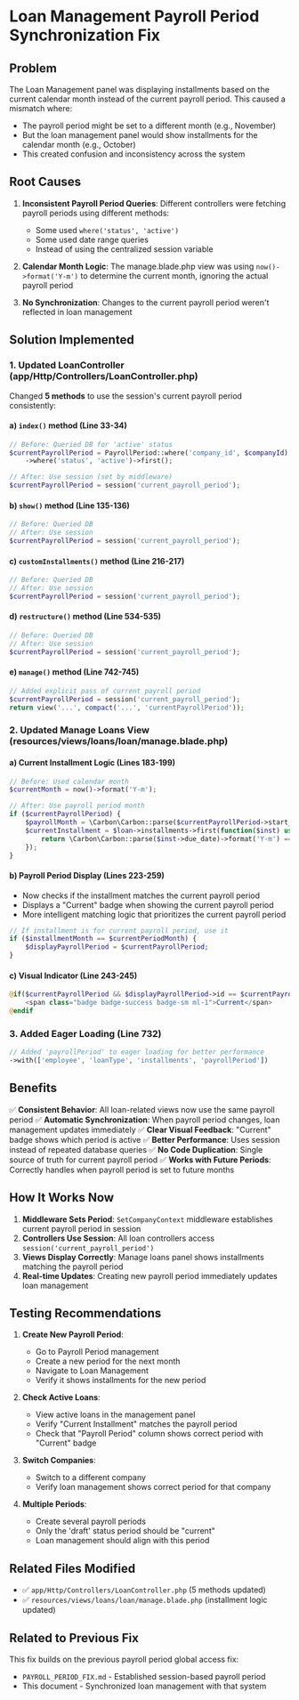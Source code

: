 # Loan Management Payroll Period Synchronization Fix

## Problem
The Loan Management panel was displaying installments based on the current calendar month instead of the current payroll period. This caused a mismatch where:
- The payroll period might be set to a different month (e.g., November)
- But the loan management panel would show installments for the calendar month (e.g., October)
- This created confusion and inconsistency across the system

## Root Causes
1. **Inconsistent Payroll Period Queries**: Different controllers were fetching payroll periods using different methods:
   - Some used `where('status', 'active')` 
   - Some used date range queries
   - Instead of using the centralized session variable

2. **Calendar Month Logic**: The manage.blade.php view was using `now()->format('Y-m')` to determine the current month, ignoring the actual payroll period

3. **No Synchronization**: Changes to the current payroll period weren't reflected in loan management

## Solution Implemented

### 1. Updated LoanController (app/Http/Controllers/LoanController.php)

Changed **5 methods** to use the session's current payroll period consistently:

#### a) `index()` method (Line 33-34)
```php
// Before: Queried DB for 'active' status
$currentPayrollPeriod = PayrollPeriod::where('company_id', $companyId)
    ->where('status', 'active')->first();

// After: Use session (set by middleware)
$currentPayrollPeriod = session('current_payroll_period');
```

#### b) `show()` method (Line 135-136)
```php
// Before: Queried DB
// After: Use session
$currentPayrollPeriod = session('current_payroll_period');
```

#### c) `customInstallments()` method (Line 216-217)
```php
// Before: Queried DB
// After: Use session
$currentPayrollPeriod = session('current_payroll_period');
```

#### d) `restructure()` method (Line 534-535)
```php
// Before: Queried DB
// After: Use session
$currentPayrollPeriod = session('current_payroll_period');
```

#### e) `manage()` method (Line 742-745)
```php
// Added explicit pass of current payroll period
$currentPayrollPeriod = session('current_payroll_period');
return view('...', compact('...', 'currentPayrollPeriod'));
```

### 2. Updated Manage Loans View (resources/views/loans/loan/manage.blade.php)

#### a) Current Installment Logic (Lines 183-199)
```php
// Before: Used calendar month
$currentMonth = now()->format('Y-m');

// After: Use payroll period month
if ($currentPayrollPeriod) {
    $payrollMonth = \Carbon\Carbon::parse($currentPayrollPeriod->start_date)->format('Y-m');
    $currentInstallment = $loan->installments->first(function($inst) use ($payrollMonth) {
        return \Carbon\Carbon::parse($inst->due_date)->format('Y-m') == $payrollMonth;
    });
}
```

#### b) Payroll Period Display (Lines 223-259)
- Now checks if the installment matches the current payroll period
- Displays a "Current" badge when showing the current payroll period
- More intelligent matching logic that prioritizes the current payroll period

```php
// If installment is for current payroll period, use it
if ($installmentMonth == $currentPeriodMonth) {
    $displayPayrollPeriod = $currentPayrollPeriod;
}
```

#### c) Visual Indicator (Line 243-245)
```php
@if($currentPayrollPeriod && $displayPayrollPeriod->id == $currentPayrollPeriod->id)
    <span class="badge badge-success badge-sm ml-1">Current</span>
@endif
```

### 3. Added Eager Loading (Line 732)
```php
// Added 'payrollPeriod' to eager loading for better performance
->with(['employee', 'loanType', 'installments', 'payrollPeriod'])
```

## Benefits

✅ **Consistent Behavior**: All loan-related views now use the same payroll period
✅ **Automatic Synchronization**: When payroll period changes, loan management updates immediately
✅ **Clear Visual Feedback**: "Current" badge shows which period is active
✅ **Better Performance**: Uses session instead of repeated database queries
✅ **No Code Duplication**: Single source of truth for current payroll period
✅ **Works with Future Periods**: Correctly handles when payroll period is set to future months

## How It Works Now

1. **Middleware Sets Period**: `SetCompanyContext` middleware establishes current payroll period in session
2. **Controllers Use Session**: All loan controllers access `session('current_payroll_period')`
3. **Views Display Correctly**: Manage loans panel shows installments matching the payroll period
4. **Real-time Updates**: Creating new payroll period immediately updates loan management

## Testing Recommendations

1. **Create New Payroll Period**:
   - Go to Payroll Period management
   - Create a new period for the next month
   - Navigate to Loan Management
   - Verify it shows installments for the new period

2. **Check Active Loans**:
   - View active loans in the management panel
   - Verify "Current Installment" matches the payroll period
   - Check that "Payroll Period" column shows correct period with "Current" badge

3. **Switch Companies**:
   - Switch to a different company
   - Verify loan management shows correct period for that company

4. **Multiple Periods**:
   - Create several payroll periods
   - Only the 'draft' status period should be "current"
   - Loan management should align with this period

## Related Files Modified

- ✅ `app/Http/Controllers/LoanController.php` (5 methods updated)
- ✅ `resources/views/loans/loan/manage.blade.php` (installment logic updated)

## Related to Previous Fix

This fix builds on the previous payroll period global access fix:
- `PAYROLL_PERIOD_FIX.md` - Established session-based payroll period
- This document - Synchronized loan management with that system

